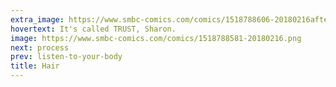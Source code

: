 ```yaml
---
extra_image: https://www.smbc-comics.com/comics/1518788606-20180216after.png
hovertext: It's called TRUST, Sharon.
image: https://www.smbc-comics.com/comics/1518788581-20180216.png
next: process
prev: listen-to-your-body
title: Hair
---
```

